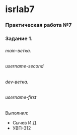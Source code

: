 # isrlab7
### Практическая работа №7
### Задание 1.
###### main-ветка.
###### username-second
###### dev-ветка.
###### username-first
Выполнил:
* Сычев И.Д.
* УВП-312
